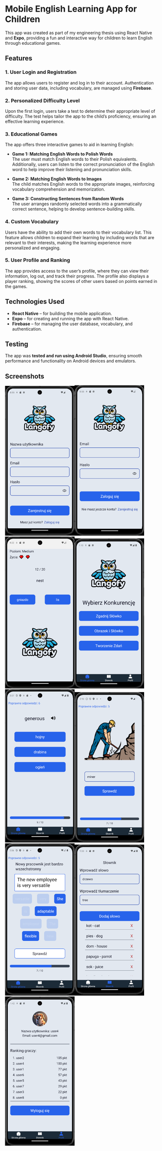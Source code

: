 # Mobile English Learning App for Children

This app was created as part of my engineering thesis using React Native and **Expo**, providing a fun and interactive way for children to learn English through educational games.

## Features

### 1. User Login and Registration
The app allows users to register and log in to their account. Authentication and storing user data, including vocabulary, are managed using **Firebase**.

### 2. Personalized Difficulty Level
Upon the first login, users take a test to determine their appropriate level of difficulty. The test helps tailor the app to the child’s proficiency, ensuring an effective learning experience.

### 3. Educational Games
The app offers three interactive games to aid in learning English:

- **Game 1: Matching English Words to Polish Words**  
  The user must match English words to their Polish equivalents. Additionally, users can listen to the correct pronunciation of the English word to help improve their listening and pronunciation skills.
  
- **Game 2: Matching English Words to Images**  
  The child matches English words to the appropriate images, reinforcing vocabulary comprehension and memorization.

- **Game 3: Constructing Sentences from Random Words**  
  The user arranges randomly selected words into a grammatically correct sentence, helping to develop sentence-building skills.

### 4. Custom Vocabulary
Users have the ability to add their own words to their vocabulary list. This feature allows children to expand their learning by including words that are relevant to their interests, making the learning experience more personalized and engaging.  

### 5. User Profile and Ranking
The app provides access to the user’s profile, where they can view their information, log out, and track their progress. The profile also displays a player ranking, showing the scores of other users based on points earned in the games.

## Technologies Used
- **React Native** – for building the mobile application.
- **Expo** – for creating and running the app with React Native.
- **Firebase** – for managing the user database, vocabulary, and authentication.

## Testing
The app was **tested and run using Android Studio**, ensuring smooth performance and functionality on Android devices and emulators.

## Screenshots
<img src="screenshots/s1.png" width="230"/><img src="screenshots/s2.png" width="230"/><img src="screenshots/s3.png" width="230"/><img src="screenshots/s4.png" width="230"/><img src="screenshots/s7.png" width="230"/><img src="screenshots/s8.png" width="230"/><img src="screenshots/s9.png" width="230"/><img src="screenshots/s5.png" width="230"/><img src="screenshots/s6.png" width="230"/>

